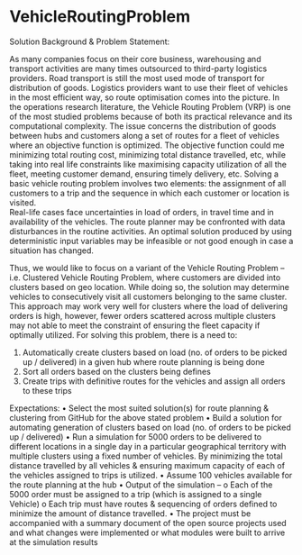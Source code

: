 # VehicleRoutingProblem

Solution Background & Problem Statement:

As many companies focus on their core business, warehousing and transport activities are many times outsourced to third-party logistics providers. Road transport is still the most used mode of transport for distribution of goods. Logistics providers want to use their fleet of vehicles in the most efficient way, so route optimisation comes into the picture. In the operations research literature, the Vehicle Routing Problem (VRP) is one of the most studied problems because of both its practical relevance and its computational complexity. The issue concerns the distribution of goods between hubs and customers along a set of routes for a fleet of vehicles where an objective function is optimized. The objective function could me minimizing total routing cost,  minimizing total distance travelled, etc, while taking into real life constraints like maximising capacity utilization of all the fleet, meeting customer demand, ensuring timely delivery, etc. Solving a basic vehicle routing problem involves two elements: the assignment of all customers to a trip and the sequence in which each customer or location is visited.  
Real-life cases face uncertainties in load of orders, in travel time and in availability of the vehicles. The route planner may be confronted with data disturbances in the routine activities. An optimal solution produced by using deterministic input variables may be infeasible or not good enough in case a situation has changed.

Thus, we would like to focus on a variant of the Vehicle Routing Problem – i.e. Clustered Vehicle Routing Problem, where customers are divided into clusters based on geo location. While doing so, the solution may determine vehicles to consecutively visit all customers belonging to the same cluster. This approach may work very well for clusters where the load of delivering orders is high, however, fewer orders scattered across multiple clusters may not able to meet the constraint of ensuring the fleet capacity if optimally utilized. For solving this problem, there is a need to: 
1.	Automatically create clusters based on load (no. of orders to be picked up / delivered) in a given hub where route planning is being done
2.	Sort all orders based on the clusters being defines
3.	Create trips with definitive routes for the vehicles and assign all orders to these trips

Expectations: 
•	Select the most suited solution(s) for route planning & clustering from GitHub for the above stated problem
•	Build a solution for automating generation of clusters based on load (no. of orders to be picked up / delivered)
•	Run a simulation for 5000 orders to be delivered to different locations in a single day in a particular geographical territory with multiple clusters using a fixed number of vehicles. By minimizing the total distance travelled by all vehicles & ensuring maximum capacity of each of the vehicles assigned to trips is utilized. 
•	Assume 100 vehicles available for the route planning at the hub
•	Output of the simulation – 
o	Each of the 5000 order must be assigned to a trip (which is assigned to a single Vehicle)
o	Each trip must have routes & sequencing of orders defined to minimize the amount of distance travelled. 
•	The project must be accompanied with a summary document of the open source projects used and what changes were implemented or what modules were built to arrive at the simulation results

